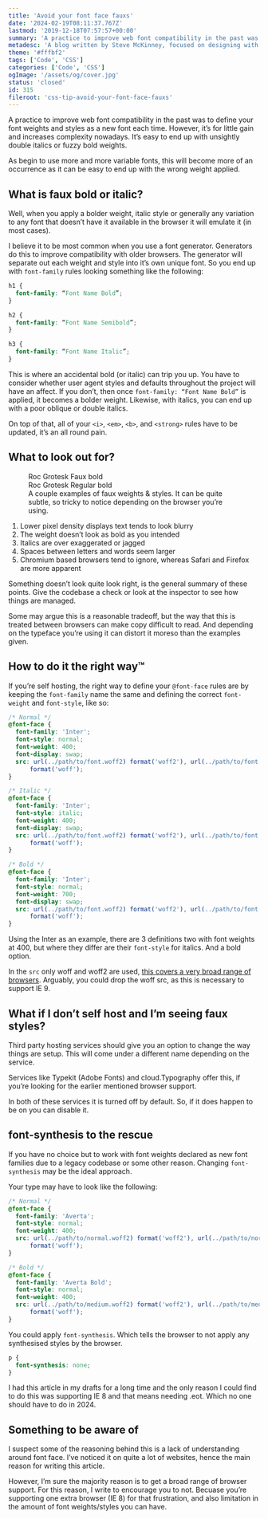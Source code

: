 ```yaml
---
title: 'Avoid your font face fauxs'
date: '2024-02-19T08:11:37.767Z'
lastmod: '2019-12-18T07:57:57+00:00'
summary: 'A practice to improve web font compatibility in the past was to define your font weights and styles as a new font each time. However, it’s for little gain and increases complexity. It’s easy to end up with unsightly double italics or fuzzy bold weights.'
metadesc: 'A blog written by Steve McKinney, focused on designing with Illustrator and writing maintainable CSS.'
theme: '#fffbf2'
tags: ['Code', 'CSS']
categories: ['Code', 'CSS']
ogImage: '/assets/og/cover.jpg'
status: 'closed'
id: 315
fileroot: 'css-tip-avoid-your-font-face-fauxs'
---
```


A practice to improve web font compatibility in the past was to define your font weights and styles as a new font each time. However, it’s for little gain and increases complexity nowadays. It’s easy to end up with unsightly double italics or fuzzy bold weights.

As begin to use more and more variable fonts, this will become more of an occurrence as it can be easy to end up with the wrong weight applied.

## What is faux bold or italic?
Well, when you apply a bolder weight, italic style or generally any variation to any font that doesn’t have it available in the browser it will emulate it (in most cases).

I believe it to be most common when you use a font generator. Generators do this to improve compatibility with older browsers. The generator will separate out each weight and style into it’s own unique font. So you end up with `font-family` rules looking something like the following:

```css
h1 {
  font-family: “Font Name Bold”;
}

h2 {
  font-family: “Font Name Semibold”;
}

h3 {
  font-family: “Font Name Italic”;
}
```

This is where an accidental bold (or italic) can trip you up. You have to consider whether user agent styles and defaults throughout the project will have an affect. If you don’t, then once `font-family: “Font Name Bold”` is applied, it becomes a bolder weight. Likewise, with italics, you can end up with a poor oblique or double italics.

On top of that, all of your `<i>`, `<em>`, `<b>`, and `<strong>` rules have to be updated, it’s an all round pain.

## What to look out for?

<figure>
<div className="sandbox">
  <div className="flex flex-col gap-4 p-[7.5vi]">
    <div className="text-left">
      <span className="font-extrabold font-variation-extrabold font-display text-7xl leading-7xl block">Roc Grotesk</span>
      <span className="font-ui text-ui-body block">Faux bold</span>
    </div>
    <div className="text-left">
      <span className="font-variation-extrabold font-display text-7xl leading-7xl block">Roc Grotesk</span>
      <span className="font-ui text-ui-body block">Regular bold</span>
    </div>
  </div>
</div>
<figcaption>A couple examples of faux weights & styles. It can be quite subtle, so tricky to notice depending on the browser you’re using.</figcaption>
</figure>

1. Lower pixel density displays text tends to look blurry
2. The weight doesn’t look as bold as you intended
3. Italics are over exaggerated or jagged
4. Spaces between letters and words seem larger
5. Chromium based browsers tend to ignore, whereas Safari and Firefox are more apparent

Something doesn’t look quite look right, is the general summary of these points. Give the codebase a check or look at the inspector to see how things are managed.

Some may argue this is a reasonable tradeoff, but the way that this is treated between browsers can make copy difficult to read. And depending on the typeface you’re using it can distort it moreso than the examples given.

## How to do it the right way™

If you’re self hosting, the right way to define your `@font-face` rules are by keeping the `font-family` name the same and defining the correct `font-weight` and `font-style`, like so:

```css:simple-font-face.css showLineNumbers
/* Normal */
@font-face {
  font-family: 'Inter';
  font-style: normal;
  font-weight: 400;
  font-display: swap;
  src: url(../path/to/font.woff2) format('woff2'), url(../path/to/font.woff)
      format('woff');
}

/* Italic */
@font-face {
  font-family: 'Inter';
  font-style: italic;
  font-weight: 400;
  font-display: swap;
  src: url(../path/to/font.woff2) format('woff2'), url(../path/to/font.woff)
      format('woff');
}

/* Bold */
@font-face {
  font-family: 'Inter';
  font-style: normal;
  font-weight: 700;
  font-display: swap;
  src: url(../path/to/font.woff2) format('woff2'), url(../path/to/font.woff)
      format('woff');
}
```

Using the Inter as an example, there are 3 definitions two with font weights at 400, but where they differ are their `font-style` for italics. And a bold option.

In the `src` only woff and woff2 are used, [this covers a very broad range of browsers](https://caniuse.com/#search=woff). Arguably, you could drop the woff src, as this is necessary to support IE 9.

## What if I don’t self host and I’m seeing faux styles?

Third party hosting services should give you an option to change the way things are setup. This will come under a different name depending on the service.

Services like Typekit (Adobe Fonts) and cloud.Typography offer this, if you’re looking for the earlier mentioned browser support.

In both of these services it is turned off by default. So, if it does happen to be on you can disable it.

## font-synthesis to the rescue

If you have no choice but to work with font weights declared as new font families due to a legacy codebase or some other reason. Changing `font-synthesis` may be the ideal approach.

Your type may have to look like the following:

```css
/* Normal */
@font-face {
  font-family: 'Averta';
  font-style: normal;
  font-weight: 400;
  src: url(../path/to/normal.woff2) format('woff2'), url(../path/to/normal.woff)
      format('woff');
}

/* Bold */
@font-face {
  font-family: 'Averta Bold';
  font-style: normal;
  font-weight: 400;
  src: url(../path/to/medium.woff2) format('woff2'), url(../path/to/medium.woff)
      format('woff');
}
```

You could apply `font-synthesis`. Which tells the browser to not apply any synthesised styles by the browser.

```css
p {
  font-synthesis: none;
}
```

I had this article in my drafts for a long time and the only reason I could find to do this was supporting IE 8 and that means needing .eot. Which no one should have to do in 2024.

## Something to be aware of

I suspect some of the reasoning behind this is a lack of understanding around font face. I’ve noticed it on quite a lot of websites, hence the main reason for writing this article.

However, I’m sure the majority reason is to get a broad range of browser support. For this reason, I write to encourage you to not. Becuase you’re supporting one extra browser (IE 8) for that frustration, and also limitation in the amount of font weights/styles you can have.
